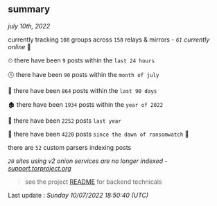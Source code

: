 
## summary
_july 10th, 2022_

currently tracking `108` groups across `158` relays & mirrors - _`61` currently online_ 📡

⏲ there have been `9` posts within the `last 24 hours`

🕓 there have been `90` posts within the `month of july`

📅 there have been `864` posts within the `last 90 days`

🏚 there have been `1934` posts within the `year of 2022`

🚀 there have been `2252` posts `last year`

🦕 there have been `4220` posts `since the dawn of ransomwatch` 🐣

there are `52` custom parsers indexing posts

_`20` sites using v2 onion services are no longer indexed - [support.torproject.org](https://support.torproject.org/onionservices/v2-deprecation/)_

> see the project [README](https://github.com/jmousqueton/ransomwatch#readme) for backend technicals



Last update : _Sunday 10/07/2022 18:50:40 (UTC)_

